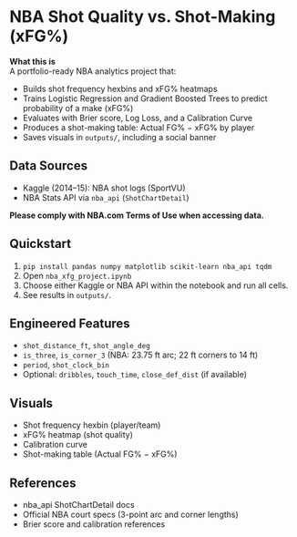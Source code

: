 
# NBA Shot Quality vs. Shot-Making (xFG%)

**What this is**  
A portfolio-ready NBA analytics project that:
- Builds shot frequency hexbins and xFG% heatmaps
- Trains Logistic Regression and Gradient Boosted Trees to predict probability of a make (xFG%)
- Evaluates with Brier score, Log Loss, and a Calibration Curve
- Produces a shot-making table: Actual FG% − xFG% by player
- Saves visuals in `outputs/`, including a social banner

## Data Sources
- Kaggle (2014–15): NBA shot logs (SportVU)
- NBA Stats API via `nba_api` (`ShotChartDetail`)

**Please comply with NBA.com Terms of Use when accessing data.**

## Quickstart
1. `pip install pandas numpy matplotlib scikit-learn nba_api tqdm`
2. Open `nba_xfg_project.ipynb`
3. Choose either Kaggle or NBA API within the notebook and run all cells.
4. See results in `outputs/`.

## Engineered Features
- `shot_distance_ft`, `shot_angle_deg`
- `is_three`, `is_corner_3` (NBA: 23.75 ft arc; 22 ft corners to 14 ft)
- `period`, `shot_clock_bin`
- Optional: `dribbles`, `touch_time`, `close_def_dist` (if available)

## Visuals
- Shot frequency hexbin (player/team)
- xFG% heatmap (shot quality)
- Calibration curve
- Shot-making table (Actual FG% − xFG%)

## References
- nba_api ShotChartDetail docs
- Official NBA court specs (3-point arc and corner lengths)
- Brier score and calibration references
